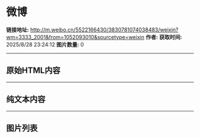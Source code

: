 # 微博

**链接地址:** http://m.weibo.cn/5522166430/3830781074038483/weixin?wm=3333_2001&from=1052093010&sourcetype=weixin
**作者:** 
**获取时间:** 2025/8/28 23:24:12
**图片数量:** 0

---

## 原始HTML内容

<div class="weibo-og"><p class="empty-bg txt-margin anim-load"></p><p class="empty-bg txt-margin anim-load"></p><p class="empty-bg txt-margin anim-load"></p><p class="empty-bg txt-margin anim-load"></p><p class="empty-bg txt-margin anim-load"></p></div>

---

## 纯文本内容



---

## 图片列表


